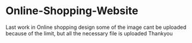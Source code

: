 # Online-Shopping-Website
Last work in Online shopping design
some of the image cant be uploaded because of the limit, but all the necessary file is uploaded
Thankyou
